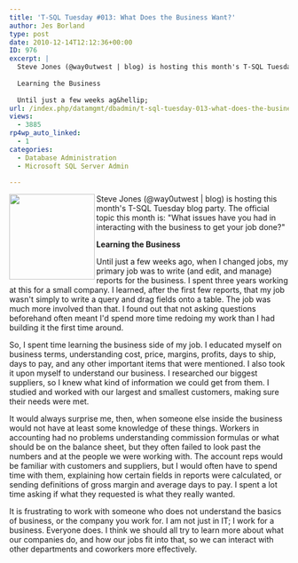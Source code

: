 ```yaml
---
title: 'T-SQL Tuesday #013: What Does the Business Want?'
author: Jes Borland
type: post
date: 2010-12-14T12:12:36+00:00
ID: 976
excerpt: |
  Steve Jones (@way0utwest | blog) is hosting this month's T-SQL Tuesday blog party. The official topic this month is: "What issues have you had in interacting with the business to get your job done?" 
  
  Learning the Business
  
  Until just a few weeks ag&hellip;
url: /index.php/datamgmt/dbadmin/t-sql-tuesday-013-what-does-the-business/
views:
  - 3885
rp4wp_auto_linked:
  - 1
categories:
  - Database Administration
  - Microsoft SQL Server Admin

---
```

[<img src="/wp-content/uploads/blogs/DataMgmt/olap_1.gif" alt="" title="" width="154" height="154" align="left" />][1] 

Steve Jones (@way0utwest | blog) is hosting this month's T-SQL Tuesday blog party. The official topic this month is: "What issues have you had in interacting with the business to get your job done?" 

**Learning the Business**

Until just a few weeks ago, when I changed jobs, my primary job was to write (and edit, and manage) reports for the business. I spent three years working at this for a small company. I learned, after the first few reports, that my job wasn't simply to write a query and drag fields onto a table. The job was much more involved than that. I found out that not asking questions beforehand often meant I'd spend more time redoing my work than I had building it the first time around. 

So, I spent time learning the business side of my job. I educated myself on business terms, understanding cost, price, margins, profits, days to ship, days to pay, and any other important items that were mentioned. I also took it upon myself to understand our business. I researched our biggest suppliers, so I knew what kind of information we could get from them. I studied and worked with our largest and smallest customers, making sure their needs were met. 

It would always surprise me, then, when someone else inside the business would not have at least some knowledge of these things. Workers in accounting had no problems understanding commission formulas or what should be on the balance sheet, but they often failed to look past the numbers and at the people we were working with. The account reps would be familiar with customers and suppliers, but I would often have to spend time with them, explaining how certain fields in reports were calculated, or sending definitions of gross margin and average days to pay. I spent a lot time asking if what they requested is what they really wanted. 

It is frustrating to work with someone who does not understand the basics of business, or the company you work for. I am not just in IT; I work for a business. Everyone does. I think we should all try to learn more about what our companies do, and how our jobs fit into that, so we can interact with other departments and coworkers more effectively.

 [1]: http://www.sqlservercentral.com/blogs/steve_jones/archive/2010/12/07/t_2D00_sql-tuesday-_2300_13-_2D00_-what-the-business-says-is-not-what-the-business-wants.aspx